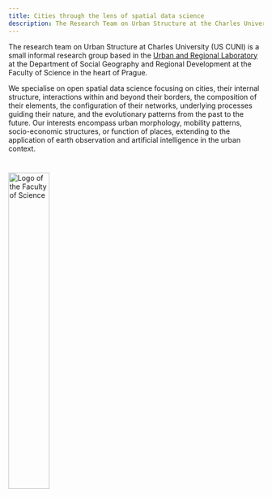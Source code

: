 ```yaml
---
title: Cities through the lens of spatial data science
description: The Research Team on Urban Structure at the Charles University.
---
```


The research team on Urban Structure at Charles University (US CUNI) is a small informal research group based in the [Urban and Regional Laboratory](https://urrlab.cz/en/) at the Department of Social Geography and Regional Development at the Faculty of Science in the heart of Prague.

We specialise on <span class="pygment">open spatial data science</span> focusing on <span class="pygment">cities</span>, their internal structure, interactions within and beyond their borders, the composition of their elements, the configuration of their networks, underlying processes guiding their nature, and the evolutionary patterns from the past to the future. Our interests encompass urban morphology, mobility patterns, socio-economic structures, or function of places, extending to the application of earth observation and artificial intelligence in the urban context.

<a href="https://natur.cuni.cz/eng"><img src="./prf_logo.svg" alt="Logo of the Faculty of Science" width="40%" style="margin-top: 5%"></a>
